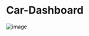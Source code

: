 # Car-Dashboard
![image](https://github.com/user-attachments/assets/78ee1746-cf7d-4f44-8381-ef8ea4875c4a)
